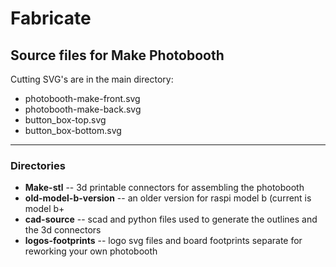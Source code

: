 # Fabricate
## Source files for Make Photobooth
Cutting SVG's are in the main directory:
* photobooth-make-front.svg
* photobooth-make-back.svg
* button_box-top.svg
* button_box-bottom.svg

---
### Directories
* __Make-stl__ -- 3d printable connectors for assembling the photobooth
* __old-model-b-version__ -- an older version for raspi model b (current is model b+
* __cad-source__ -- scad and python files used to generate the outlines and the 3d connectors
* __logos-footprints__ -- logo svg files and board footprints separate for reworking your own photobooth